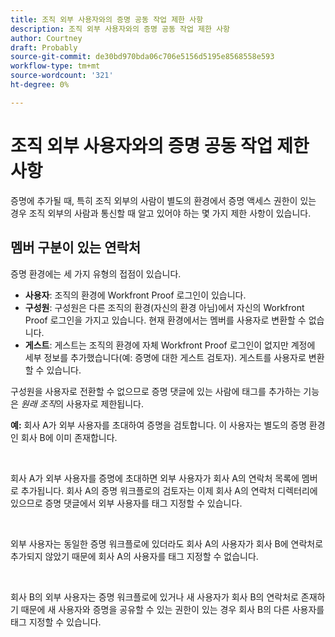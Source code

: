 ```yaml
---
title: 조직 외부 사용자와의 증명 공동 작업 제한 사항
description: 조직 외부 사용자와의 증명 공동 작업 제한 사항
author: Courtney
draft: Probably
source-git-commit: de30bd970bda06c706e5156d5195e8568558e593
workflow-type: tm+mt
source-wordcount: '321'
ht-degree: 0%

---
```


# 조직 외부 사용자와의 증명 공동 작업 제한 사항

증명에 추가될 때, 특히 조직 외부의 사람이 별도의 환경에서 증명 액세스 권한이 있는 경우 조직 외부의 사람과 통신할 때 알고 있어야 하는 몇 가지 제한 사항이 있습니다.

## 멤버 구분이 있는 연락처

증명 환경에는 세 가지 유형의 접점이 있습니다.

* **사용자**: 조직의 환경에 Workfront Proof 로그인이 있습니다.
* **구성원**: 구성원은 다른 조직의 환경(자신의 환경 아님)에서 자신의 Workfront Proof 로그인을 가지고 있습니다. 현재 환경에서는 멤버를 사용자로 변환할 수 없습니다.
* **게스트**: 게스트는 조직의 환경에 자체 Workfront Proof 로그인이 없지만 계정에 세부 정보를 추가했습니다(예: 증명에 대한 게스트 검토자). 게스트를 사용자로 변환할 수 있습니다.

구성원을 사용자로 전환할 수 없으므로 증명 댓글에 있는 사람에 태그를 추가하는 기능은 *원래 조직*&#x200B;의 사용자로 제한됩니다.

**예:** 회사 A가 외부 사용자를 초대하여 증명을 검토합니다. 이 사용자는 별도의 증명 환경인 회사 B에 이미 존재합니다.

 

회사 A가 외부 사용자를 증명에 초대하면 외부 사용자가 회사 A의 연락처 목록에 멤버로 추가됩니다. 회사 A의 증명 워크플로의 검토자는 이제 회사 A의 연락처 디렉터리에 있으므로 증명 댓글에서 외부 사용자를 태그 지정할 수 있습니다.

 

외부 사용자는 동일한 증명 워크플로에 있더라도 회사 A의 사용자가 회사 B에 연락처로 추가되지 않았기 때문에 회사 A의 사용자를 태그 지정할 수 없습니다.

 

회사 B의 외부 사용자는 증명 워크플로에 있거나 새 사용자가 회사 B의 연락처로 존재하기 때문에 새 사용자와 증명을 공유할 수 있는 권한이 있는 경우 회사 B의 다른 사용자를 태그 지정할 수 있습니다.
